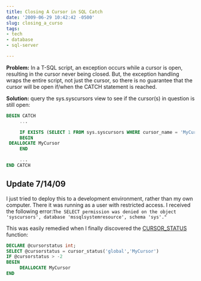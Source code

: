 ```yaml
---
title: Closing A Cursor in SQL Catch
date: '2009-06-29 10:42:42 -0500'
slug: closing_a_curso
tags:
- tech
- database
- sql-server

---
```


**Problem:** In a T-SQL script, an exception occurs while a cursor is open,
resulting in the cursor never being closed. But, the exception handling wraps
the entire script, not just the cursor, so there is no guarantee that the cursor
will be open if/when the CATCH statement is reached.

**Solution:** query the sys.syscursors view to see if the cursor(s) in question
is still open:

<!-- truncate -->

```sql
BEGIN CATCH
     ...

     IF EXISTS (SELECT 1 FROM sys.syscursors WHERE cursor_name = 'MyCursor')
     BEGIN
 DEALLOCATE MyCursor
     END

     ...
END CATCH
```

## Update 7/14/09

I just tried to deploy this to a development environment, rather than my own
computer. There it was running as a user with restricted access. I received the
following error:`The SELECT permission was denied on the object 'syscursors',
database 'mssqlsystemresource', schema 'sys'."`

This was easily remedied when I finally discovered the [CURSOR_STATUS](https://technet.microsoft.com/en-us/library/ms177609.aspx)
function:

```sql
DECLARE @cursorstatus int;
SELECT @cursorstatus = cursor_status('global','MyCursor')
IF @cursorstatus > -2
BEGIN
     DEALLOCATE MyCursor
END
```
